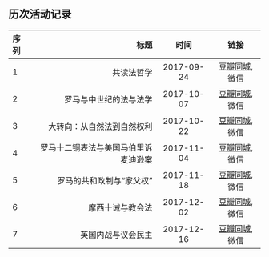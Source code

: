 ## 历次活动记录

| 序列      |     标题 |   时间   | 链接|
| :-------- | --------:| :------: |:------: |
| 1    |   共读法哲学 |  2017-09-24  |[豆瓣同城](https://www.douban.com/event/29477807/),微信|
| 2    |   罗马与中世纪的法与法学 |  2017-10-07  |[豆瓣同城](https://www.douban.com/event/29539011/),微信|
| 3    |   大转向：从自然法到自然权利 |  2017-10-22  |[豆瓣同城](https://www.douban.com/event/29590751/),微信|
| 4    |   罗马十二铜表法与美国马伯里诉麦迪逊案 |  2017-11-04  |[豆瓣同城](https://www.douban.com/event/29668171/),微信|
| 5    |   罗马的共和政制与“家父权” |  2017-11-18  |[豆瓣同城](https://www.douban.com/event/29753096/),微信|
| 6    |   摩西十诫与教会法 |  2017-12-02  |[豆瓣同城](https://www.douban.com/event/29829659/),微信|
| 7    |   英国内战与议会民主 |  2017-12-16 |[豆瓣同城](https://www.douban.com/event/29894461/),微信|
